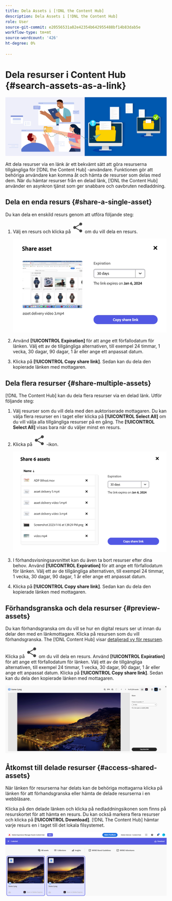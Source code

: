 ```yaml
---
title: Dela Assets i [!DNL the Content Hub]
description: Dela Assets i [!DNL the Content Hub]
role: User
source-git-commit: e20556531a82e42354b642955488bf14b83dab5e
workflow-type: tm+mt
source-wordcount: '426'
ht-degree: 0%

---
```



# Dela resurser i Content Hub {#search-assets-as-a-link}

![Dela resurser - bannerbild](assets/share-assets-banner.png)

Att dela resurser via en länk är ett bekvämt sätt att göra resurserna tillgängliga för [!DNL the Content Hub] -användare. Funktionen gör att behöriga användare kan komma åt och hämta de resurser som delas med dem. När du hämtar resurser från en delad länk, [!DNL the Content Hub] använder en asynkron tjänst som ger snabbare och oavbruten nedladdning.

## Dela en enda resurs {#share-a-single-asset}

Du kan dela en enskild resurs genom att utföra följande steg:

1. Välj en resurs och klicka på ![dela, ikon](assets/share.svg) om du vill dela en resurs.

   ![Dela en resurs](assets/sharing-single-asset.png)

1. Använd **[!UICONTROL Expiration]** för att ange ett förfallodatum för länken. Välj ett av de tillgängliga alternativen, till exempel 24 timmar, 1 vecka, 30 dagar, 90 dagar, 1 år eller ange ett anpassat datum.

1. Klicka på **[!UICONTROL Copy share link]**. Sedan kan du dela den kopierade länken med mottagaren.

## Dela flera resurser {#share-multiple-assets}

[!DNL The Content Hub] kan du dela flera resurser via en delad länk. Utför följande steg:

1. Välj resurser som du vill dela med den auktoriserade mottagaren. Du kan välja flera resurser en i taget eller klicka på **[!UICONTROL Select All]** om du vill välja alla tillgängliga resurser på en gång. The **[!UICONTROL Select All]** visas bara när du väljer minst en resurs.

1. Klicka på ![dela, ikon](assets/share.svg) -ikon.

   ![Dela flera resurser](assets/sharing-multiple-assets.png)

1. I förhandsvisningsavsnittet kan du även ta bort resurser efter dina behov. Använd **[!UICONTROL Expiration]** för att ange ett förfallodatum för länken. Välj ett av de tillgängliga alternativen, till exempel 24 timmar, 1 vecka, 30 dagar, 90 dagar, 1 år eller ange ett anpassat datum.

1. Klicka på **[!UICONTROL Copy share link]**. Sedan kan du dela den kopierade länken med mottagaren.

## Förhandsgranska och dela resurser {#preview-assets}

Du kan förhandsgranska om du vill se hur en digital resurs ser ut innan du delar den med en länkmottagare. Klicka på resursen som du vill förhandsgranska. The [!DNL Content Hub] visar [detaljerad vy för resursen](asset-properties-content-hub.md).

Klicka på ![dela, ikon](assets/share.svg) om du vill dela en resurs. Använd **[!UICONTROL Expiration]** för att ange ett förfallodatum för länken. Välj ett av de tillgängliga alternativen, till exempel 24 timmar, 1 vecka, 30 dagar, 90 dagar, 1 år eller ange ett anpassat datum. Klicka på **[!UICONTROL Copy share link]**. Sedan kan du dela den kopierade länken med mottagaren.

![Förhandsgranska resurser i Content Hub](assets/preview-assets-content-hub.png)

## Åtkomst till delade resurser {#access-shared-assets}

När länken för resurserna har delats kan de behöriga mottagarna klicka på länken för att förhandsgranska eller hämta de delade resurserna i en webbläsare.

Klicka på den delade länken och klicka på nedladdningsikonen som finns på resurskortet för att hämta en resurs.  Du kan också markera flera resurser och klicka på **[!UICONTROL Download]**. <!--You can either download original assets or Original+Renditions of an asset.--> [!DNL The Content Hub] hämtar varje resurs en i taget till det lokala filsystemet.

![Använd delade länkar](assets/content-hub-access-shared-links.png)




